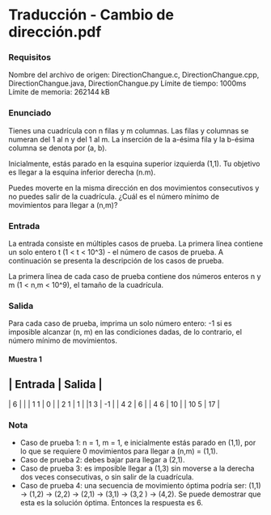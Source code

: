 # Traducción - Cambio de dirección.pdf

### Requisitos
Nombre del archivo de origen: DirectionChangue.c, DirectionChangue.cpp, DirectionChangue.java, DirectionChangue.py
Límite de tiempo: 1000ms
Límite de memoria: 262144 kB

### Enunciado
Tienes una cuadrícula con n filas y m columnas. Las filas y columnas se numeran del 1 al n y del 1 al m. La inserción de la a-ésima fila y la b-ésima columna se denota por (a, b).

Inicialmente, estás parado en la esquina superior izquierda (1,1). Tu objetivo es llegar a la esquina inferior derecha (n.m).

Puedes moverte en la misma dirección en dos movimientos consecutivos y no puedes salir de la cuadrícula. ¿Cuál es el número mínimo de movimientos para llegar a (n,m)?

### Entrada
La entrada consiste en múltiples casos de prueba. La primera línea contiene un solo entero t (1 < t < 10^3) ​​- el número de casos de prueba. A continuación se presenta la descripción de los casos de prueba.

La primera línea de cada caso de prueba contiene dos números enteros n y m (1 < n,m < 10^9), el tamaño de la cuadrícula.

### Salida
Para cada caso de prueba, imprima un solo número entero: -1 si es imposible alcanzar (n, m) en las condiciones dadas, de lo contrario, el número mínimo de movimientos.

#### Muestra 1
| Entrada | Salida |
--------------------------
| 6 | |
| 1 1 | 0 |
| 2 1 | 1 |
|1 3 | -1 |
| 4 2 | 6 |
| 4 6 | 10 |
| 10 5 | 17 |

### Nota
- Caso de prueba 1: n = 1, m = 1, e inicialmente estás parado en (1,1), por lo que se requiere 0 movimientos para llegar a (n,m) = (1,1).
- Caso de prueba 2: debes bajar para llegar a (2,1).
- Caso de prueba 3: es imposible llegar a (1,3) sin moverse a la derecha dos veces consecutivas, o sin salir de la cuadrícula.
- Caso de prueba 4: una secuencia de movimiento óptima podría ser: (1,1) -> (1,2) -> (2,2) -> (2,1) -> (3,1) -> (3,2 ) -> (4,2). Se puede demostrar que esta es la solución óptima. Entonces la respuesta es 6.
